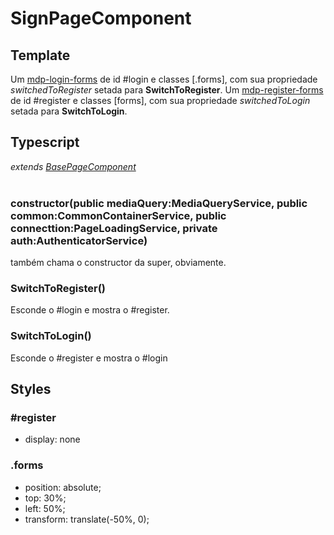 # SignPageComponent

## Template
Um [mdp-login-forms](/Docs/src/app/components/forms/LoginForms.md) de id #login e classes \[.forms\], com sua propriedade *switchedToRegister* setada para **SwitchToRegister**. Um [mdp-register-forms](/Docs/src/app/components/forms/RegisterForms.md) de id #register e classes \[forms\], com sua propriedade *switchedToLogin* setada para **SwitchToLogin**.

## Typescript
*extends [BasePageComponent](/Docs/src/app/components/pages/BasePage.md)*<br><br>
### constructor(public mediaQuery:MediaQueryService, public common:CommonContainerService, public connecttion:PageLoadingService, private auth:AuthenticatorService)
também chama o constructor da super, obviamente.
### SwitchToRegister()
Esconde o #login e mostra o #register.
### SwitchToLogin()
Esconde o #register e mostra o #login
## Styles
### \#register
- display: none 
### .forms
- position: absolute;
- top: 30%;
- left: 50%;
- transform: translate(-50%, 0);
